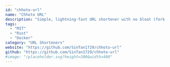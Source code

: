 ```yaml
---
id: "chhoto-url"
name: "Chhoto URL"
description: "Simple, lightning-fast URL shortener with no bloat (fork of simply-shorten)."
tags:
  - "MIT"
  - "Rust"
  - "Docker"
category: "URL Shorteners"
website: "https://github.com/SinTan1729/chhoto-url"
github: "https://github.com/SinTan1729/chhoto-url"
#image: "/placeholder.svg?height=300&width=400"
---
```


